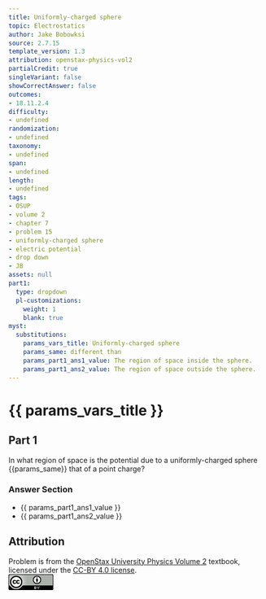 ```yaml
---
title: Uniformly-charged sphere
topic: Electrostatics
author: Jake Bobowksi
source: 2.7.15
template_version: 1.3
attribution: openstax-physics-vol2
partialCredit: true
singleVariant: false
showCorrectAnswer: false
outcomes:
- 18.11.2.4
difficulty:
- undefined
randomization:
- undefined
taxonomy:
- undefined
span:
- undefined
length:
- undefined
tags:
- OSUP
- volume 2
- chapter 7
- problem 15
- uniformly-charged sphere
- electric potential
- drop down
- JB
assets: null
part1:
  type: dropdown
  pl-customizations:
    weight: 1
    blank: true
myst:
  substitutions:
    params_vars_title: Uniformly-charged sphere
    params_same: different than
    params_part1_ans1_value: The region of space inside the sphere.
    params_part1_ans2_value: The region of space outside the sphere.
---
```

# {{ params_vars_title }}

## Part 1

In what region of space is the potential due to a uniformly-charged sphere {{params_same}} that of a point charge?

### Answer Section

- {{ params_part1_ans1_value }}
- {{ params_part1_ans2_value }}

## Attribution

Problem is from the [OpenStax University Physics Volume 2](https://openstax.org/details/books/university-physics-volume-2) textbook, licensed under the [CC-BY 4.0 license](https://creativecommons.org/licenses/by/4.0/).<br>![Image representing the Creative Commons 4.0 BY license.](https://raw.githubusercontent.com/firasm/bits/master/by.png)